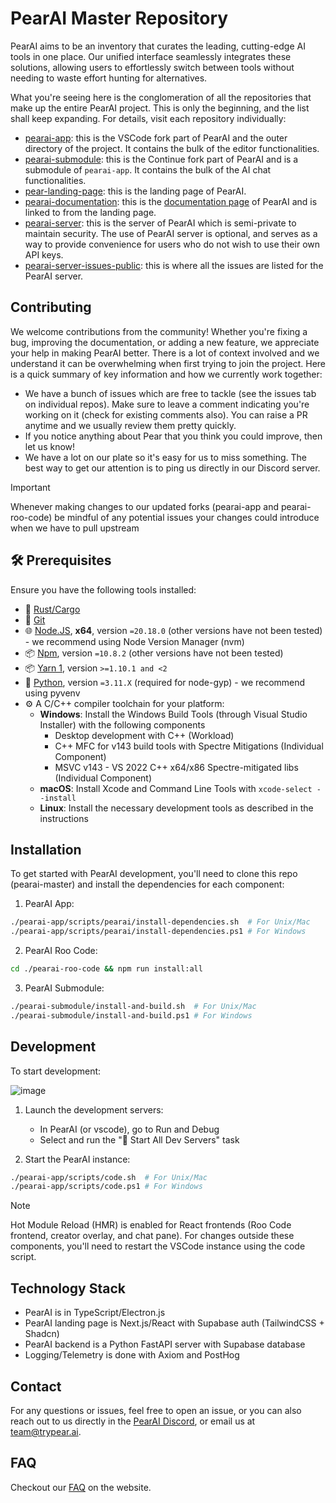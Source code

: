 # PearAI Master Repository

PearAI aims to be an inventory that curates the leading, cutting-edge AI tools in one place. Our unified interface seamlessly integrates these solutions, allowing users to effortlessly switch between tools without needing to waste effort hunting for alternatives.

What you're seeing here is the conglomeration of all the repositories that make up the entire PearAI project. This is only the beginning, and the list shall keep expanding. For details, visit each repository individually:

- [pearai-app](https://github.com/trypear/pearai-app): this is the VSCode fork part of PearAI and the outer directory of the project. It contains the bulk of the editor functionalities.
- [pearai-submodule](https://github.com/trypear/pearai-submodule): this is the Continue fork part of PearAI and is a submodule of `pearai-app`. It contains the bulk of the AI chat functionalities.
- [pear-landing-page](https://github.com/trypear/pear-landing-page): this is the landing page of PearAI.
- [pearai-documentation](https://github.com/trypear/pearai-documentation): this is the [documentation page](https://trypear.ai/docs) of PearAI and is linked to from the landing page.
- [pearai-server](https://github.com/trypear/pearai-server): this is the server of PearAI which is semi-private to maintain security. The use of PearAI server is optional, and serves as a way to provide convenience for users who do not wish to use their own API keys.
- [pearai-server-issues-public](https://github.com/trypear/pearai-server-issues-public): this is where all the issues are listed for the PearAI server.

## Contributing

We welcome contributions from the community! Whether you're fixing a bug, improving the documentation, or adding a new feature, we appreciate your help in making PearAI better. There is a lot of context involved and we understand it can be overwhelming when first trying to join the project. Here is a quick summary of key information and how we currently work together:

- We have a bunch of issues which are free to tackle (see the issues tab on individual repos). Make sure to leave a comment indicating you're working on it (check for existing comments also). You can raise a PR anytime and we usually review them pretty quickly.
- If you notice anything about Pear that you think you could improve, then let us know!
- We have a lot on our plate so it's easy for us to miss something. The best way to get our attention is to ping us directly in our Discord server.

> [!IMPORTANT]
> Whenever making changes to our updated forks (pearai-app and pearai-roo-code) be mindful of any potential issues your changes could introduce when we have to pull upstream


## 🛠 Prerequisites

Ensure you have the following tools installed:

- 🦀 [Rust/Cargo](https://www.rust-lang.org/tools/install)
- 🐙 [Git](https://git-scm.com)
- 🌐 [Node.JS](https://nodejs.org/en/), **x64**, version `=20.18.0` (other versions have not been tested) - we recommend using Node Version Manager (nvm)
- 📦 [Npm](https://www.npmjs.com/), version `=10.8.2` (other versions have not been tested)
- 📦 [Yarn 1](https://classic.yarnpkg.com/en/), version `>=1.10.1 and <2`
- 🐍 [Python](https://www.python.org/downloads/), version `=3.11.X` (required for node-gyp) - we recommend using pyvenv
- ⚙️ A C/C++ compiler toolchain for your platform:
  - **Windows**: Install the Windows Build Tools (through Visual Studio Installer) with the following components
    - Desktop development with C++ (Workload)
    - C++ MFC for v143 build tools with Spectre Mitigations (Individual Component)
    - MSVC v143 - VS 2022 C++ x64/x86 Spectre-mitigated libs (Individual Component)
  - **macOS**: Install Xcode and Command Line Tools with `xcode-select --install`
  - **Linux**: Install the necessary development tools as described in the instructions

## Installation

To get started with PearAI development, you'll need to clone this repo (pearai-master) and install the dependencies for each component:

1. PearAI App:
```bash
./pearai-app/scripts/pearai/install-dependencies.sh  # For Unix/Mac
./pearai-app/scripts/pearai/install-dependencies.ps1 # For Windows
```

2. PearAI Roo Code:
```bash
cd ./pearai-roo-code && npm run install:all
```

3. PearAI Submodule:
```bash
./pearai-submodule/install-and-build.sh  # For Unix/Mac
./pearai-submodule/install-and-build.ps1 # For Windows
```

## Development

To start development:

![image](https://github.com/user-attachments/assets/2f823fef-03c6-4d0e-8966-75ff7fa0f9d8)

1. Launch the development servers:
   - In PearAI (or vscode), go to Run and Debug
   - Select and run the "🚀 Start All Dev Servers" task

2. Start the PearAI instance:
```bash
./pearai-app/scripts/code.sh  # For Unix/Mac
./pearai-app/scripts/code.ps1 # For Windows
```

> [!NOTE]
> Hot Module Reload (HMR) is enabled for React frontends (Roo Code frontend, creator overlay, and chat pane).
> For changes outside these components, you'll need to restart the VSCode instance using the code script.

## Technology Stack

- PearAI is in TypeScript/Electron.js
- PearAI landing page is Next.js/React with Supabase auth (TailwindCSS + Shadcn)
- PearAI backend is a Python FastAPI server with Supabase database
- Logging/Telemetry is done with Axiom and PostHog

## Contact

For any questions or issues, feel free to open an issue, or you can also reach out to us directly in the [PearAI Discord](https://discord.gg/7QMraJUsQt), or email us at [team@trypear.ai](mailto:team@trypear.ai).

## FAQ

Checkout our [FAQ](https://trypear.ai/faq) on the website.
